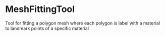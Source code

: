 MeshFittingTool
===============

Tool for fitting a polygon mesh where each polygon is label with a material to landmark points of a specific material